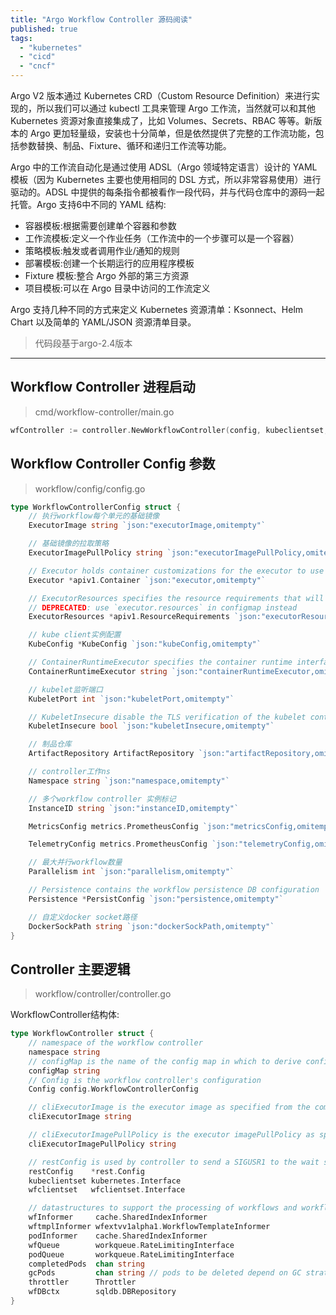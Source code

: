 ```yaml
---
title: "Argo Workflow Controller 源码阅读"
published: true
tags: 
  - "kubernetes"
  - "cicd"
  - "cncf"
---
```


Argo V2 版本通过 Kubernetes CRD（Custom Resource Definition）来进行实现的，所以我们可以通过 kubectl 工具来管理 Argo 工作流，当然就可以和其他 Kubernetes 资源对象直接集成了，比如 Volumes、Secrets、RBAC 等等。新版本的 Argo 更加轻量级，安装也十分简单，但是依然提供了完整的工作流功能，包括参数替换、制品、Fixture、循环和递归工作流等功能。

Argo 中的工作流自动化是通过使用 ADSL（Argo 领域特定语言）设计的 YAML 模板（因为 Kubernetes 主要也使用相同的 DSL 方式，所以非常容易使用）进行驱动的。ADSL 中提供的每条指令都被看作一段代码，并与代码仓库中的源码一起托管。Argo 支持6中不同的 YAML 结构:

* 容器模板:根据需要创建单个容器和参数
* 工作流模板:定义一个作业任务（工作流中的一个步骤可以是一个容器）
* 策略模板:触发或者调用作业/通知的规则
* 部署模板:创建一个长期运行的应用程序模板
* Fixture 模板:整合 Argo 外部的第三方资源
* 项目模板:可以在 Argo 目录中访问的工作流定义
  
Argo 支持几种不同的方式来定义 Kubernetes 资源清单：Ksonnect、Helm Chart 以及简单的 YAML/JSON 资源清单目录。

> 代码段基于argo-2.4版本

------

## Workflow Controller 进程启动

> cmd/workflow-controller/main.go

```go
wfController := controller.NewWorkflowController(config, kubeclientset, wflientset, namespace, executorImage, executorImagePullPolicy, configMap)
```

## Workflow Controller Config 参数

> workflow/config/config.go

```go
type WorkflowControllerConfig struct {
	// 执行workflow每个单元的基础镜像
	ExecutorImage string `json:"executorImage,omitempty"`

	// 基础镜像的拉取策略
	ExecutorImagePullPolicy string `json:"executorImagePullPolicy,omitempty"`

	// Executor holds container customizations for the executor to use when running pods
	Executor *apiv1.Container `json:"executor,omitempty"`

	// ExecutorResources specifies the resource requirements that will be used for the executor sidecar
	// DEPRECATED: use `executor.resources` in configmap instead
	ExecutorResources *apiv1.ResourceRequirements `json:"executorResources,omitempty"`

	// kube client实例配置
	KubeConfig *KubeConfig `json:"kubeConfig,omitempty"`

	// ContainerRuntimeExecutor specifies the container runtime interface to use, default is docker
	ContainerRuntimeExecutor string `json:"containerRuntimeExecutor,omitempty"`

	// kubelet监听端口
	KubeletPort int `json:"kubeletPort,omitempty"`

	// KubeletInsecure disable the TLS verification of the kubelet containerRuntimeExecutor, default to false
	KubeletInsecure bool `json:"kubeletInsecure,omitempty"`

	// 制品仓库
	ArtifactRepository ArtifactRepository `json:"artifactRepository,omitempty"`

	// controller工作ns
	Namespace string `json:"namespace,omitempty"`

    // 多个workflow controller 实例标记
	InstanceID string `json:"instanceID,omitempty"`

	MetricsConfig metrics.PrometheusConfig `json:"metricsConfig,omitempty"`

	TelemetryConfig metrics.PrometheusConfig `json:"telemetryConfig,omitempty"`

	// 最大并行workflow数量
	Parallelism int `json:"parallelism,omitempty"`

	// Persistence contains the workflow persistence DB configuration
	Persistence *PersistConfig `json:"persistence,omitempty"`

	// 自定义docker socket路径
	DockerSockPath string `json:"dockerSockPath,omitempty"`
}
```

## Controller 主要逻辑

> workflow/controller/controller.go

WorkflowController结构体:
```go
type WorkflowController struct {
	// namespace of the workflow controller
	namespace string
	// configMap is the name of the config map in which to derive configuration of the controller from
	configMap string
	// Config is the workflow controller's configuration
	Config config.WorkflowControllerConfig

	// cliExecutorImage is the executor image as specified from the command line
	cliExecutorImage string

	// cliExecutorImagePullPolicy is the executor imagePullPolicy as specified from the command line
	cliExecutorImagePullPolicy string

	// restConfig is used by controller to send a SIGUSR1 to the wait sidecar using remotecommand.NewSPDYExecutor().
	restConfig    *rest.Config
	kubeclientset kubernetes.Interface
	wfclientset   wfclientset.Interface

	// datastructures to support the processing of workflows and workflow pods
	wfInformer     cache.SharedIndexInformer
	wftmplInformer wfextvv1alpha1.WorkflowTemplateInformer
	podInformer    cache.SharedIndexInformer
	wfQueue        workqueue.RateLimitingInterface
	podQueue       workqueue.RateLimitingInterface
	completedPods  chan string
	gcPods         chan string // pods to be deleted depend on GC strategy
	throttler      Throttler
	wfDBctx        sqldb.DBRepository
}
```

